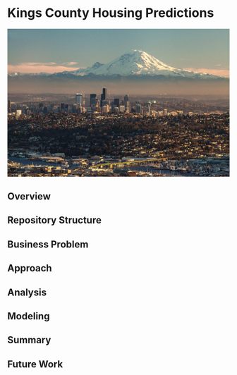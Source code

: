 # Kings County Housing Predictions
![seattle](https://github.com/edejesus196/King_County_Housing_Price_Predictions/blob/main/images/Downtownseattlerainier2015nst.jpg)

## Overview

## Repository Structure

## Business Problem

## Approach

## Analysis

## Modeling

## Summary

## Future Work 